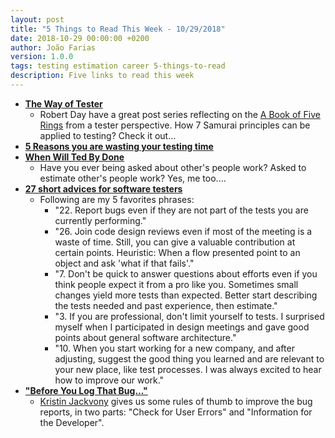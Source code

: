 ```yaml
---
layout: post
title: "5 Things to Read This Week - 10/29/2018"
date: 2018-10-29 00:00:00 +0200
author: João Farias
version: 1.0.0
tags: testing estimation career 5-things-to-read
description: Five links to read this week
---
```


- **[The Way of Tester](https://probetesting700171536.wordpress.com/2018/10/02/the-way-of-the-tester/)**
  - Robert Day have a great post series reflecting on the [A Book of Five Rings](https://en.wikipedia.org/wiki/The_Book_of_Five_Rings) from a tester perspective. How 7 Samurai principles can be applied to testing? Check it out...
- **[5 Reasons you are wasting your testing time](https://qablog.practitest.com/5-reasons-you-are-wasting-your-testing-time/)**
- **[When Will Ted By Done](http://dilbert.com/strip/2018-10-20)**
  - Have you ever being asked about other's people work? Asked to estimate other's people work? Yes, me too....
- **[27 short advices for software testers](https://www.testerschoice.pro/single-post/2018/10/20/27-short-advices-for-software-testers)**
  - Following are my 5 favorites phrases:
    - "22. Report bugs even if they are not part of the tests you are currently performing."
    - "26. Join code design reviews even if most of the meeting is a waste of time. Still, you can give a valuable contribution at certain points. Heuristic: When a flow presented point to an object and ask 'what if that fails'."
    - "7. Don't be quick to answer questions about efforts even if you think people expect it from a pro like you. Sometimes small changes yield more tests than expected. Better start describing the tests needed and past experience, then estimate."
    - "3. If you are professional, don't limit yourself to tests. I surprised myself when I participated in design meetings and gave good points about general software architecture."
    - "10. When you start working for a new company, and after adjusting, suggest the good thing you learned and are relevant to your new place, like test processes. I was always excited to hear how to improve our work."
- **["Before You Log That Bug..."](http://thethinkingtester.blogspot.com/2018/10/before-you-log-that-bug.html)**
  - [Kristin Jackvony](https://twitter.com/kristinjackvony) gives us some rules of thumb to improve the bug reports, in two parts: "Check for User Errors" and "Information for the Developer".
